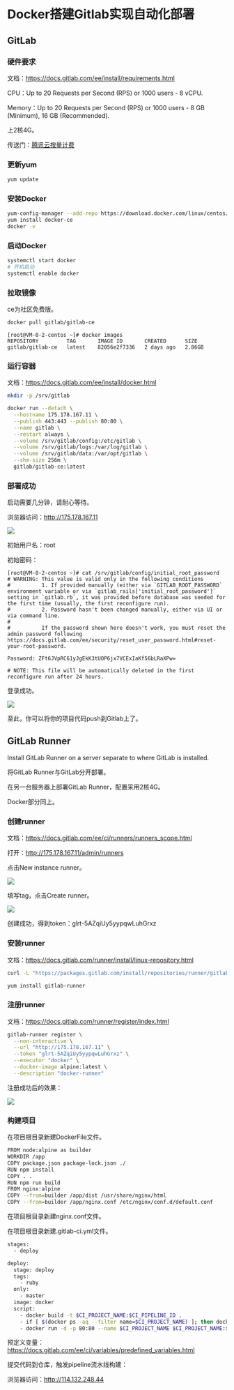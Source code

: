 # Docker搭建Gitlab实现自动化部署

## GitLab

### 硬件要求

文档：https://docs.gitlab.com/ee/install/requirements.html

CPU：Up to 20 Requests per Second (RPS) or 1000 users - 8 vCPU.

Memory：Up to 20 Requests per Second (RPS) or 1000 users - 8 GB (Minimum), 16 GB (Recommended).

上2核4G。

传送门：[腾讯云按量计费](https://buy.cloud.tencent.com/cvm?tab=custom&devPayMode=hourly)

### 更新yum

```bash
yum update
```

### 安装Docker

```bash
yum-config-manager --add-repo https://download.docker.com/linux/centos/docker-ce.repo
yum install docker-ce
docker -v
```

### 启动Docker

```bash
systemctl start docker
# 开机启动
systemctl enable docker
```

### 拉取镜像

ce为社区免费版。

```bash
docker pull gitlab/gitlab-ce
```

```
[root@VM-0-2-centos ~]# docker images
REPOSITORY         TAG       IMAGE ID       CREATED      SIZE
gitlab/gitlab-ce   latest    82056e2f7336   2 days ago   2.86GB
```

### 运行容器

文档：https://docs.gitlab.com/ee/install/docker.html

```bash
mkdir -p /srv/gitlab
```

```bash
docker run --detach \
  --hostname 175.178.167.11 \
  --publish 443:443 --publish 80:80 \
  --name gitlab \
  --restart always \
  --volume /srv/gitlab/config:/etc/gitlab \
  --volume /srv/gitlab/logs:/var/log/gitlab \
  --volume /srv/gitlab/data:/var/opt/gitlab \
  --shm-size 256m \
  gitlab/gitlab-ce:latest
```

### 部署成功

启动需要几分钟，请耐心等待。

浏览器访问：http://175.178.167.11

![](https://img.zhangniandong.com/2024/175.178.167.11_users_sign_in.jpg)

初始用户名：root

初始密码：

```
[root@VM-0-2-centos ~]# cat /srv/gitlab/config/initial_root_password
# WARNING: This value is valid only in the following conditions
#          1. If provided manually (either via `GITLAB_ROOT_PASSWORD` environment variable or via `gitlab_rails['initial_root_password']` setting in `gitlab.rb`, it was provided before database was seeded for the first time (usually, the first reconfigure run).
#          2. Password hasn't been changed manually, either via UI or via command line.
#
#          If the password shown here doesn't work, you must reset the admin password following https://docs.gitlab.com/ee/security/reset_user_password.html#reset-your-root-password.

Password: ZFt6JVpRC61yJgEkK3tUOP6jx7VCExIaKf56bLRaXPw=

# NOTE: This file will be automatically deleted in the first reconfigure run after 24 hours.
```

登录成功。

![](https://img.zhangniandong.com/2024/175.178.167.11_.jpg)

至此，你可以将你的项目代码push到Gitlab上了。

## GitLab Runner

Install GitLab Runner on a server separate to where GitLab is installed.

将GitLab Runner与GitLab分开部署。

在另一台服务器上部署GitLab Runner，配置采用2核4G。

Docker部分同上。

### 创建runner

文档：https://docs.gitlab.com/ee/ci/runners/runners_scope.html

打开：http://175.178.167.11/admin/runners

点击New instance runner。

![](https://img.zhangniandong.com/2024/175.178.167.11_admin_runners.jpg)

填写tag，点击Create runner。

![](https://img.zhangniandong.com/2024/175.178.167.11_admin_runners_new.jpg)

创建成功，得到token：glrt-5AZqiUy5yypqwLuhGrxz

### 安装runner

文档：https://docs.gitlab.com/runner/install/linux-repository.html

```bash
curl -L "https://packages.gitlab.com/install/repositories/runner/gitlab-runner/script.rpm.sh" | sudo bash
```

```bash
yum install gitlab-runner
```

### 注册runner

文档：https://docs.gitlab.com/runner/register/index.html

```bash
gitlab-runner register \
  --non-interactive \
  --url "http://175.178.167.11" \
  --token "glrt-5AZqiUy5yypqwLuhGrxz" \
  --executor "docker" \
  --docker-image alpine:latest \
  --description "docker-runner"
```

注册成功后的效果：

![](https://img.zhangniandong.com/2024/175.178.167.11_admin_runners_.jpg)

### 构建项目

在项目根目录新建DockerFile文件。

```bash
FROM node:alpine as builder
WORKDIR /app
COPY package.json package-lock.json ./
RUN npm install
COPY . .
RUN npm run build
FROM nginx:alpine
COPY --from=builder /app/dist /usr/share/nginx/html
COPY --from=builder /app/nginx.conf /etc/nginx/conf.d/default.conf
```

在项目根目录新建nginx.conf文件。

在项目根目录新建.gitlab-ci.yml文件。

```bash
stages:
  - deploy

deploy:
  stage: deploy
  tags:
    - ruby
  only:
    - master
  image: docker
  script:
    - docker build -t $CI_PROJECT_NAME:$CI_PIPELINE_ID .
    - if [ $(docker ps -aq --filter name=$CI_PROJECT_NAME) ]; then docker rm -f $CI_PROJECT_NAME; fi
    - docker run -d -p 80:80 --name $CI_PROJECT_NAME $CI_PROJECT_NAME:$CI_PIPELINE_ID
```

预定义变量：https://docs.gitlab.com/ee/ci/variables/predefined_variables.html

提交代码到仓库，触发pipeline流水线构建：

浏览器访问：http://114.132.248.44
